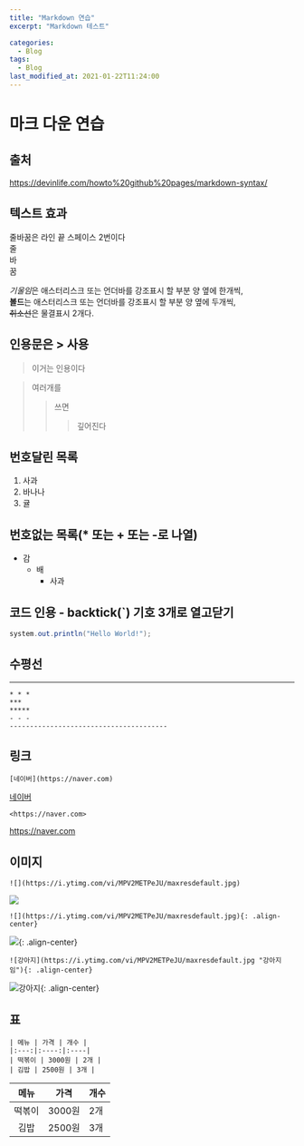 ```yaml
---
title: "Markdown 연습"
excerpt: "Markdown 테스트"

categories:
  - Blog
tags:
  - Blog
last_modified_at: 2021-01-22T11:24:00
---
```


# 마크 다운 연습

## 출처
<https://devinlife.com/howto%20github%20pages/markdown-syntax/>

## 텍스트 효과
줄바꿈은 라인 끝 스페이스 2번이다  
줄  
바  
꿈  
  
*기울임*은 애스터리스크 또는 언더바를 강조표시 할 부분 양 옆에 한개씩,  
**볼드**는 애스터리스크 또는 언더바를 강조표시 할 부분 양 옆에 두개씩,  
~~취소선~~은 물결표시 2개다.  

## 인용문은 > 사용
> 이거는 인용이다

> 여러개를
>> 쓰면
>>> 깊어진다

## 번호달린 목록
1. 사과
2. 바나나
3. 귤

## 번호없는 목록(* 또는 + 또는 -로 나열)
* 감
  * 배
    * 사과

## 코드 인용 - backtick(`) 기호 3개로 열고닫기
```java
system.out.println("Hello World!");
```

## 수평선
-------------------------
```
* * *
***
*****
- - -
---------------------------------------
```

## 링크
```
[네이버](https://naver.com)
```
[네이버](https://naver.com)


```
<https://naver.com>
```
<https://naver.com>

## 이미지
```
![](https://i.ytimg.com/vi/MPV2METPeJU/maxresdefault.jpg)
```
![](https://i.ytimg.com/vi/MPV2METPeJU/maxresdefault.jpg)

```
![](https://i.ytimg.com/vi/MPV2METPeJU/maxresdefault.jpg){: .align-center}
```
![](https://i.ytimg.com/vi/MPV2METPeJU/maxresdefault.jpg){: .align-center}



```
![강아지](https://i.ytimg.com/vi/MPV2METPeJU/maxresdefault.jpg "강아지임"){: .align-center}
```
![강아지](https://i.ytimg.com/vi/MPV2METPeJU/maxresdefault.jpg "강아지임"){: .align-center}

## 표
```
| 메뉴 | 가격 | 개수 |
|:---:|:----:|:----|
| 떡볶이 | 3000원 | 2개 |
| 김밥 | 2500원 | 3개 |
```

| 메뉴 | 가격 | 개수 |
|:---:|:----:|:----|
| 떡볶이 | 3000원 | 2개 |
| 김밥 | 2500원 | 3개 |